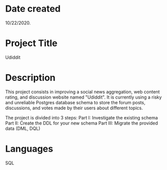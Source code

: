 
# Date created
10/22/2020.

# Project Title
Udiddit

# Description
This project consists in improving a social news aggregation, web content rating, and discussion website named "Udiddit".
It is currently using a risky and unreliable Postgres database schema to store the forum posts, discussions, and votes made by their users about different topics.

The project is divided into 3 steps:
Part I: Investigate the existing schema
Part II: Create the DDL for your new schema
Part III: Migrate the provided data (DML, DQL)

# Languages
SQL
